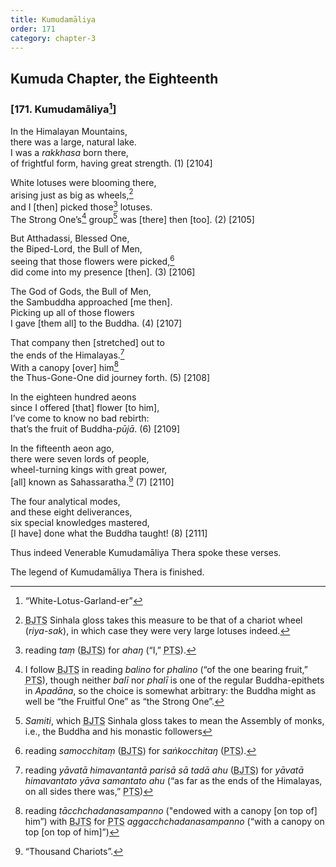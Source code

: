 ```yaml
---
title: Kumudamāliya
order: 171
category: chapter-3
---
```


## Kumuda Chapter, the Eighteenth

### \[171. Kumudamāliya[^1]\]

In the Himalayan Mountains,  
there was a large, natural lake.  
I was a *rakkhasa* born there,  
of frightful form, having great strength. (1) \[2104\]

White lotuses were blooming there,  
arising just as big as wheels,[^2]  
and I \[then\] picked those[^3] lotuses.  
The Strong One’s[^4] group[^5] was \[there\] then \[too\]. (2) \[2105\]

But Atthadassi, Blessed One,  
the Biped-Lord, the Bull of Men,  
seeing that those flowers were picked,[^6]  
did come into my presence \[then\]. (3) \[2106\]

The God of Gods, the Bull of Men,  
the Sambuddha approached \[me then\].  
Picking up all of those flowers  
I gave \[them all\] to the Buddha. (4) \[2107\]

That company then \[stretched\] out to  
the ends of the Himalayas.[^7]  
With a canopy \[over\] him[^8]  
the Thus-Gone-One did journey forth. (5) \[2108\]

In the eighteen hundred aeons  
since I offered \[that\] flower \[to him\],  
I’ve come to know no bad rebirth:  
that’s the fruit of Buddha-*pūjā*. (6) \[2109\]

In the fifteenth aeon ago,  
there were seven lords of people,  
wheel-turning kings with great power,  
\[all\] known as Sahassaratha.[^9] (7) \[2110\]

The four analytical modes,  
and these eight deliverances,  
six special knowledges mastered,  
\[I have\] done what the Buddha taught! (8) \[2111\]

Thus indeed Venerable Kumudamāliya Thera spoke these verses.

The legend of Kumudamāliya Thera is finished.

[^1]: “White-Lotus-Garland-er”

[^2]: <abbr title="Buddha Jayanthi Tripitaka Series">BJTS</abbr> Sinhala gloss takes this measure to be that of a chariot wheel (*riya-sak*), in which case they were very large lotuses indeed.

[^3]: reading *taṃ* (<abbr title="Buddha Jayanthi Tripitaka Series">BJTS</abbr>) for *ahaŋ* (“I,” <abbr title="Pali Text Society">PTS</abbr>).

[^4]: I follow <abbr title="Buddha Jayanthi Tripitaka Series">BJTS</abbr> in reading *balino* for *phalino* (“of the one bearing fruit,” <abbr title="Pali Text Society">PTS</abbr>), though neither *balī* nor *phalī* is one of the regular Buddha-epithets in *Apadāna*, so the choice is somewhat arbitrary: the Buddha might as well be “the Fruitful One” as “the Strong One”.

[^5]: *Samiti*, which <abbr title="Buddha Jayanthi Tripitaka Series">BJTS</abbr> Sinhala gloss takes to mean the Assembly of monks, i.e., the Buddha and his monastic followers

[^6]: reading *samo<span class="diacritics" data-state="on">c</span><span class="no-diacritics" data-state="off">ch</span>itaṃ* (<abbr title="Buddha Jayanthi Tripitaka Series">BJTS</abbr>) for *saṅko<span class="diacritics" data-state="on">c</span><span class="no-diacritics" data-state="off">ch</span>itaŋ* (<abbr title="Pali Text Society">PTS</abbr>).

[^7]: reading *yāvatā himavantantā parisā sā tadā ahu* (<abbr title="Buddha Jayanthi Tripitaka Series">BJTS</abbr>) for *yāvatā himavantato yāva samantato ahu* (“as far as the ends of the Himalayas, on all sides there was,” <abbr title="Pali Text Society">PTS</abbr>)

[^8]: reading *tā<span class="diacritics" data-state="on">c</span><span class="no-diacritics" data-state="off">ch</span>chadanasampanno* ("endowed with a canopy \[on top of\] him”) with <abbr title="Buddha Jayanthi Tripitaka Series">BJTS</abbr> for <abbr title="Pali Text Society">PTS</abbr> *agga<span class="diacritics" data-state="on">c</span><span class="no-diacritics" data-state="off">ch</span>chadanasampanno* (“with a canopy on top \[on top of him\]”)

[^9]: “Thousand Chariots”.
